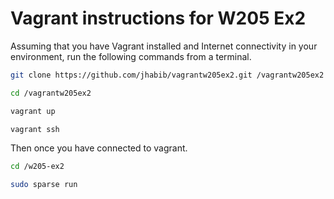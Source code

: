 # Vagrant instructions for W205 Ex2

Assuming that you have Vagrant installed and Internet connectivity in your environment, run the following commands from a terminal.

```sh
git clone https://github.com/jhabib/vagrantw205ex2.git /vagrantw205ex2

cd /vagrantw205ex2

vagrant up

vagrant ssh
```

Then once you have connected to vagrant.

```sh
cd /w205-ex2

sudo sparse run
```